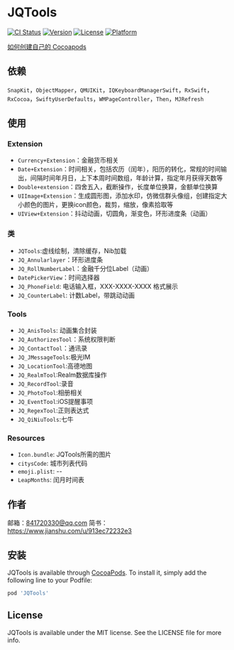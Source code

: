 # JQTools

[![CI Status](https://img.shields.io/travis/841720330@qq.com/JQTools.svg?style=flat)](https://travis-ci.org/841720330@qq.com/JQTools)
[![Version](https://img.shields.io/cocoapods/v/JQTools.svg?style=flat)](https://cocoapods.org/pods/JQTools)
[![License](https://img.shields.io/cocoapods/l/JQTools.svg?style=flat)](https://cocoapods.org/pods/JQTools)
[![Platform](https://img.shields.io/cocoapods/p/JQTools.svg?style=flat)](https://cocoapods.org/pods/JQTools)

[如何创建自己的 Cocoapods](https://www.jianshu.com/p/08c59604e63c)


## 依赖
`SnapKit`，`ObjectMapper`，`QMUIKit`，`IQKeyboardManagerSwift`，`RxSwift`，`RxCocoa`，`SwiftyUserDefaults`，`WMPageController`，`Then`，`MJRefresh`

## 使用
### Extension
* `Currency+Extension`：金融货币相关
* `Date+Extension`：时间相关，包括农历（闰年），阳历的转化，常规的时间输出，间隔时间年月日，上下本周时间数组，年龄计算，指定年月获得天数等
* `Double+extension`：四舍五入，截断操作，长度单位换算，金额单位换算
* `UIImage+Extension`：生成圆形图，添加水印，仿微信群头像组，创建指定大小颜色的图片，更换icon颜色，裁剪，缩放，像素拾取等
* `UIView+Extension`：抖动动画，切圆角，渐变色，环形进度条（动画）

### 类
* `JQTools`:虚线绘制，清除缓存，Nib加载
* `JQ_Annularlayer`：环形进度条
* `JQ_RollNumberLabel`：金融千分位Label（动画）
* `DatePickerView`：时间选择器
* `JQ_PhoneField`: 电话输入框，XXX-XXXX-XXXX 格式展示
* `JQ_CounterLabel`: 计数Label，带跳动动画

### Tools
* `JQ_AnisTools`: 动画集合封装
* `JQ_AuthorizesTool`：系统权限判断
* `JQ_ContactTool`：通讯录
* `JQ_JMessageTools`:极光IM
* `JQ_LocationTool`:高德地图
* `JQ_RealmTool`:Realm数据库操作
* `JQ_RecordTool`:录音
* `JQ_PhotoTool`:相册相关
* `JQ_EventTool`:iOS提醒事项
* `JQ_RegexTool`:正则表达式
* `JQ_QiNiuTools`:七牛


### Resources
* `Icon.bundle`: JQTools所需的图片
* `citysCode`: 城市列表代码
* `emoji.plist`: --
* `LeapMonths`: 闰月时间表


## 作者
邮箱：841720330@qq.com          简书：https://www.jianshu.com/u/913ec72232e3

## 安装

JQTools is available through [CocoaPods](https://cocoapods.org). To install it, simply add the following line to your Podfile:

```ruby
pod 'JQTools'
```

## License

JQTools is available under the MIT license. See the LICENSE file for more info.
